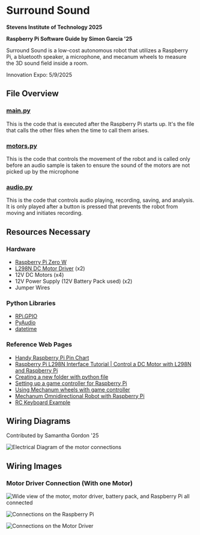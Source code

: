 # Surround Sound

__Stevens Institute of Technology 2025__

__Raspberry Pi Software Guide by Simon Garcia '25__

Surround Sound is a low-cost autonomous robot that utilizes a Raspberry Pi, a bluetooth speaker, a microphone, and mecanum wheels to measure the 3D sound field inside a room.

Innovation Expo: 5/9/2025

## File Overview

### [main.py](https://github.com/smGarc/Surround_Sound/blob/main/main.py)
This is the code that is executed after the Raspberry Pi starts up. It's the file that calls the other files when the time to call them arises.

### [motors.py](https://github.com/smGarc/Surround_Sound/blob/main/motors.py)
This is the code that controls the movement of the robot and is called only before an audio sample is taken to ensure the sound of the motors are not picked up by the microphone

### [audio.py](https://github.com/smGarc/Surround_Sound/blob/main/audio.py)
This is the code that controls audio playing, recording, saving, and analysis. It is only played after a button is pressed that prevents the robot from moving and initiates recording.

## Resources Necessary

### Hardware

- [Raspberry Pi Zero W](https://www.raspberrypi.com/products/raspberry-pi-zero-w/)
- [L298N DC Motor Driver](https://components101.com/modules/l293n-motor-driver-module) (x2)
- 12V DC Motors (x4)
- 12V Power Supply (12V Battery Pack used) (x2)
- Jumper Wires

### Python Libraries

- [RPi.GPIO](https://pypi.org/project/RPi.GPIO/)
- [PyAudio](https://people.csail.mit.edu/hubert/pyaudio/docs/)
- [datetime](https://docs.python.org/3/library/datetime.html)

### Reference Web Pages

- [Handy Raspberry Pi Pin Chart](https://pinout.xyz/pinout/pin3_gpio2/)
- [Raspberry Pi L298N Interface Tutorial | Control a DC Motor with L298N and Raspberry Pi](https://www.electronicshub.org/raspberry-pi-l298n-interface-tutorial-control-dc-motor-l298n-raspberry-pi/)
- [Creating a new folder with python file](https://stackoverflow.com/questions/1274405/how-to-create-new-folder)
- [Setting up a game controller for Raspberry Pi](https://pimylifeup.com/xbox-controllers-raspberry-pi/)
- [Using Mechanum wheels with game controller](https://gm0.org/en/latest/docs/software/tutorials/mecanum-drive.html#robot-centric-final-sample-code)
- [Mechanum Omnidirectional Robot with Raspberry Pi](https://youtu.be/_L4AiG7WWLs?t=546)
- [RC Keyboard Example](https://github.com/recantha/EduKit3-RC-Keyboard/blob/master/rc_keyboard.py)

## Wiring Diagrams

Contributed by Samantha Gordon '25

![Electrical Diagram of the motor connections](https://lh4.googleusercontent.com/rP3kNJiy57SLkCHzJMR6SYWtScTcTgqhsjm23tQOjYPeOMUJR63iOMxUl6WRpALJkhVxIvF9Cus4TjvcbRLS-9s)

## Wiring Images

### Motor Driver Connection (With one Motor)

![Wide view of the motor, motor driver, battery pack, and Raspberry Pi all connected](https://i.imgur.com/pcNu8qb.jpg)

![Connections on the Raspberry Pi](https://i.imgur.com/uqRkVxL.jpg)

![Connections on the Motor Driver](https://i.imgur.com/OXPgkaT.jpg)
